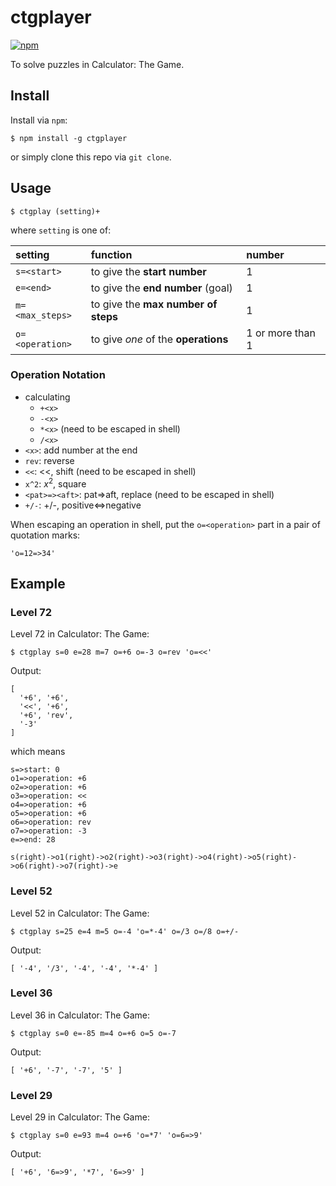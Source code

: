 # ctgplayer

[![npm](https://img.shields.io/npm/v/ctgplayer)](https://www.npmjs.com/package/ctgplayer)

To solve puzzles in Calculator: The Game.

## Install

Install via `npm`:

```shell
$ npm install -g ctgplayer
```

or simply clone this repo via `git clone`.

## Usage

```shell
$ ctgplay (setting)+
```

where `setting` is one of:

| setting         | function                            | number           |
| :-------------- | :---------------------------------- | :--------------- |
| `s=<start>`     | to give the **start number**        | 1                |
| `e=<end>`       | to give the **end number** (goal)   | 1                |
| `m=<max_steps>` | to give the **max number of steps** | 1                |
| `o=<operation>` | to give *one* of the **operations** | 1 or more than 1 |

### Operation Notation

- calculating
    - `+<x>`
    - `-<x>`
    - `*<x>` (need to be escaped in shell)
    - `/<x>`
- `<x>`: add number at the end
- `rev`: reverse
- `<<`: <<, shift (need to be escaped in shell)
- `x^2`: $x^2$, square
- `<pat>=><aft>`: pat=>aft, replace (need to be escaped in shell)
- `+/-`: +/-, positive<=>negative

When escaping an operation in shell, put the `o=<operation>` part in a pair of quotation marks:

```shell
'o=12=>34'
```

## Example

### Level 72

Level 72 in Calculator: The Game:

```shell
$ ctgplay s=0 e=28 m=7 o=+6 o=-3 o=rev 'o=<<'
```

Output:

```shell
[
  '+6', '+6',
  '<<', '+6',
  '+6', 'rev',
  '-3'
]
```

which means

```flow
s=>start: 0
o1=>operation: +6
o2=>operation: +6
o3=>operation: <<
o4=>operation: +6
o5=>operation: +6
o6=>operation: rev
o7=>operation: -3
e=>end: 28

s(right)->o1(right)->o2(right)->o3(right)->o4(right)->o5(right)->o6(right)->o7(right)->e
```

### Level 52

Level 52 in Calculator: The Game:

```shell
$ ctgplay s=25 e=4 m=5 o=-4 'o=*-4' o=/3 o=/8 o=+/-
```

Output:

```shell
[ '-4', '/3', '-4', '-4', '*-4' ]
```

### Level 36

Level 36 in Calculator: The Game:

```shell
$ ctgplay s=0 e=-85 m=4 o=+6 o=5 o=-7
```

Output:

```shell
[ '+6', '-7', '-7', '5' ]
```

### Level 29

Level 29 in Calculator: The Game:

```shell
$ ctgplay s=0 e=93 m=4 o=+6 'o=*7' 'o=6=>9'
```

Output:

```shell
[ '+6', '6=>9', '*7', '6=>9' ]
```

